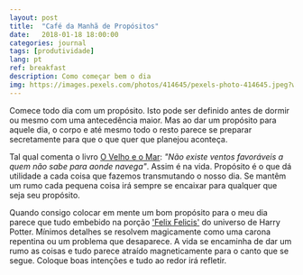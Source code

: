 ```yaml
---
layout: post
title:  "Café da Manhã de Propósitos"
date:   2018-01-18 18:00:00
categories: journal
tags: [produtividade]
lang: pt
ref: breakfast
description: Como começar bem o dia
img: https://images.pexels.com/photos/414645/pexels-photo-414645.jpeg?w=940&h=650&auto=compress&cs=tinysrgb
---
```


Comece todo dia com um propósito. Isto pode ser definido antes de dormir ou mesmo com uma antecedência maior. Mas ao dar um propósito para aquele dia, o corpo e até mesmo todo o resto parece se preparar secretamente para que o que quer que planejou aconteça.

Tal qual comenta o livro [O Velho e o Mar](https://pt.wikipedia.org/wiki/O_Velho_e_o_Mar): *"Não existe ventos favoráveis a quem não sabe para aonde navega"*. Assim é na vida. Propósito é o que dá utilidade a cada coisa que fazemos transmutando o nosso dia. Se mantêm um rumo cada pequena coisa irá sempre se encaixar para qualquer que seja seu propósito.

Quando consigo colocar em mente um bom propósito para o meu dia parece que tudo embebido na porção ['Felix Felicis'](https://pt.wikipedia.org/wiki/Lista_de_po%C3%A7%C3%B5es_da_s%C3%A9rie_Harry_Potter#Felix_Felicis) do universo de Harry Potter. Mínimos detalhes se resolvem magicamente como uma carona repentina ou um problema que desaparece. A vida se encaminha de dar um rumo as coisas e tudo parece atraído magneticamente para o canto que se segue. Coloque boas intenções e tudo ao redor irá refletir.
